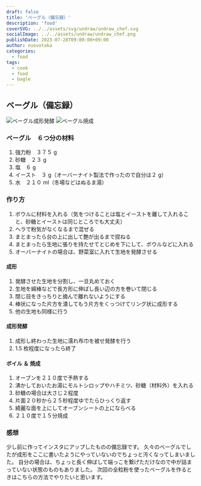 ```yaml
---
draft: false
title: 'ベーグル（備忘録）'
description: 'food'
coverSVG: ../../assets/svg/undraw/undraw_chef.svg
socialImage: ../../assets/undraw/undraw_chef.png
publishDate: 2023-07-28T09:00:00+09:00
author: nuovotaka
categories:
  - food
tags:
  - cook
  - food
  - bagle
---
```


## ベーグル（備忘録）

![ベーグル成形発酵](/images/bagle1-1.jpeg)
![ベーグル焼成](/images/bagle1-2.jpeg)

### ベーグル　６つ分の材料

1. 強力粉　３７５ g
2. 砂糖　２３ g
3. 塩　６ g
4. イースト　３ g（オーバーナイト製法で作ったので自分は２ g）
5. 水　２１０ ml（冬場などはぬるま湯）

### 作り方

1. ボウルに材料を入れる（気をつけることは塩とイーストを離して入れること、砂糖とイーストは同じところでも大丈夫）
2. ヘラで粉気がなくなるまで混ぜる
3. まとまったら台の上に出して艶が出るまで捏ねる
4. まとまったら生地に張りを持たせてとじめを下にして、ボウルなどに入れる
5. オーバーナイトの場合は、野菜室に入れて生地を発酵させる

#### 成形

1. 発酵させた生地を分割し、一旦丸めておく
2. 生地を綿棒などで長方形に伸ばし長い辺の方を巻いて閉じる
3. 閉じ目をきっちりと摘んで離れないようにする
4. 棒状になった片方を潰してもう片方をくっつけてリング状に成形する
5. 他の生地も同様に行う

#### 成形発酵

1. 成形し終わった生地に濡れ布巾を被せ発酵を行う
2. 1.5 枚程度になったら終了

#### ボイル ＆ 焼成

1. オーブンを２１０度で予熱する
2. 沸かしておいたお湯にモルトシロップやハチミツ、砂糖（材料外）を入れる
3. 砂糖の場合は大さじ２程度
4. 片面２０秒から２５秒程度ゆでたらひっくり返す
5. 綺麗な面を上にしてオーブンシートの上にならべる
6. ２１０度で１５分焼成

### 感想

少し前に作ってインスタにアップしたものの備忘録です。
久々のベーグルでしたが成形をここに書いたようにやっていないのでちょっと汚くなってしまいました。
自分の場合は、ちょっと長く伸ばして端っこを繋げただけなので中が詰まっていない状態のものもありました。
次回の全粒粉を使ったベーグルを作るときはこちらの方法でやりたいと思います。
